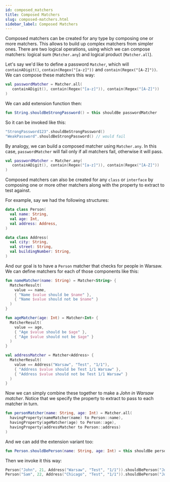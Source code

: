 ```yaml
---
id: composed_matchers
title: Composed Matchers
slug: composed-matchers.html
sidebar_label: Composed Matchers
---
```


Composed matchers can be created for any type by composing one or more matchers. This allows to
build up complex matchers from simpler ones. There are two logical operations, using which we can compose matchers:
logical sum (`Matcher.any`) and logical product (`Matcher.all`).

Let's say we'd like to define a password `Matcher`, which will `containADigit()`, `contain(Regex("[a-z]"))` and
`contain(Regex("[A-Z]"))`. We can compose these matchers this way:
```kotlin
val passwordMatcher = Matcher.all(
   containADigit(), contain(Regex("[a-z]")), contain(Regex("[A-Z]"))
)
```

We can add extension function then:

```kotlin
fun String.shouldBeStrongPassword() = this shouldBe passwordMatcher
```

So it can be invoked like this:

```kotlin
"StrongPassword123".shouldBeStrongPassword()
"WeakPassword".shouldBeStrongPassword() // would fail
```

By analogy, we can build a composed matcher using `Matcher.any`.
In this case, `passwordMatcher` will fail only if all matchers fail, otherwise it will pass.

```kotlin
val passwordMatcher = Matcher.any(
   containADigit(), contain(Regex("[a-z]")), contain(Regex("[A-Z]"))
)
```

Composed matchers can also be created for any `class` or `interface` by composing one or more other matchers along with
the property to extract to test against.

For example, say we had the following structures:

```kotlin
data class Person(
  val name: String,
  val age: Int,
  val address: Address,
)

data class Address(
  val city: String,
  val street: String,
  val buildingNumber: String,
)
```

And our goal is to have a `Person` matcher that checks for people in Warsaw. We can define matchers for each of those
components like this:

```kotlin
fun nameMatcher(name: String) = Matcher<String> {
  MatcherResult(
    value == name,
    { "Name $value should be $name" },
    { "Name $value should not be $name" }
  )
}

fun ageMatcher(age: Int) = Matcher<Int> {
  MatcherResult(
    value == age,
    { "Age $value should be $age" },
    { "Age $value should not be $age" }
  )
}

val addressMatcher = Matcher<Address> {
  MatcherResult(
    value == Address("Warsaw", "Test", "1/1"),
    { "Address $value should be Test 1/1 Warsaw" },
    { "Address $value should not be Test 1/1 Warsaw" }
  )
}
```

Now we can simply combine these together to make a *John in Warsaw matcher*. Notice that we specify the property to
extract to pass to each matcher in turn.

```kotlin
fun personMatcher(name: String, age: Int) = Matcher.all(
  havingProperty(nameMatcher(name) to Person::name),
  havingProperty(ageMatcher(age) to Person::age),
  havingProperty(addressMatcher to Person::address)
)
```

And we can add the extension variant too:

```kotlin
fun Person.shouldBePerson(name: String, age: Int) = this shouldBe personMatcher(name, age)
```

Then we invoke it this way:

```kotlin
Person("John", 21, Address("Warsaw", "Test", "1/1")).shouldBePerson("John", 21)
Person("Sam", 22, Address("Chicago", "Test", "1/1")).shouldBePerson("John", 21) // would fail
```

